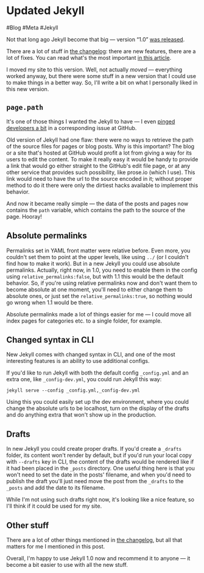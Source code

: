 # Updated Jekyll

#Blog #Meta #Jekyll

Not that long ago Jekyll become that big — version “1.0” [was released](https://github.com/blog/1502-jekyll-turns-1-0).

There are a lot of stuff in [the changelog](https://github.com/mojombo/jekyll/blob/master/History.markdown#100—2013-05-06): there are new features, there are a lot of fixes. You can read what's the most important [in this article](https://jekyllrb.com/docs/upgrading/).

I moved my site to this version. Well, not actually _moved_ — everything worked anyway, but there were some stuff in a new version that I could use to make things in a better way. So, I'll write a bit on what I personally liked in this new version.

## `page.path`

It's one of those things I wanted the Jekyll to have — I even [pinged developers a bit](https://github.com/mojombo/jekyll/issues/633#issuecomment-11678912) in a corresponding issue at GitHub.

Old version of Jekyll had one flaw: there were no ways to retrieve the path of the source files for pages or blog posts. Why is this important? The blog or a site that's hosted at GitHub would profit a lot from giving a way for its users to edit the content. To make it really easy it would be handy to provide a link that would go either straight to the GitHub's edit file page, or at any other service that provides such possibility, like prose.io (which I use). This link would need to have the url to the source encoded in it; without proper method to do it there were only the dirtiest hacks available to implement this behavior.

And now it became really simple — the data of the posts and pages now contains the `path` variable, which contains the path to the source of the page. Hooray!

## Absolute permalinks

Permalinks set in YAML front matter were relative before. Even more, you couldn't set them to point at the upper levels, like using `../` (or I couldn't find how to make it work). But in a new Jekyll you could use absolute permalinks. Actually, right now, in 1.0, you need to enable them in the config using `relative_permalinks:false`, but with 1.1 this would be the default behavior. So, if you're using relative permalinks now and don't want them to become absolute at one moment, you'll need to either change them to absolute ones, or just set the `relative_permalinks:true`, so nothing would go wrong when 1.1 would be there.

Absolute permalinks made a lot of things easier for me — I could move all index pages for categories etc. to a single folder, for example.

## Changed syntax in CLI

New Jekyll comes with changed syntax in CLI, and one of the most interesting features is an ability to use additional configs.

If you'd like to run Jekyll with both the default config `_config.yml` and an extra one, like `_config-dev.yml`, you could run Jekyll this way:

    jekyll serve --config _config.yml,_config-dev.yml

Using this you could easily set up the dev environment, where you could change the absolute urls to be localhost, turn on the display of the drafts and do anything extra that won't show up in the production.

## Drafts

In new Jekyll you could create proper drafts. If you'd create a `_drafts` folder, its content won't render by default, but if you'd run your local copy with `--drafts` key in CLI, the content of the drafts would be rendered like if it had been placed in the `_posts` directory. One useful thing here is that you won't need to set the date in the posts' filename, and when you'd need to publish the draft you'll just need move the post from the `_drafts` to the `_posts` and add the date to its filename.

While I'm not using such drafts right now, it's looking like a nice feature, so I'll think if it could be used for my site.

## Other stuff

There are a lot of other things mentioned in [the changelog](https://github.com/mojombo/jekyll/blob/master/History.markdown#minor-enhancements-3), but all that matters for me I mentioned in this post.

Overall, I'm happy to use Jekyll 1.0 now and recommend it to anyone — it become a bit easier to use with all the new stuff.
